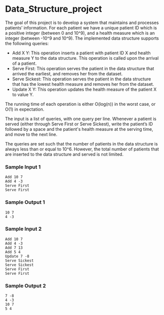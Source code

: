 # Data_Structure_project

The goal of this project is to develop a system that maintains and processes patients’ information. For each patient we have a unique patient ID which is a positive integer (between 0 and 10^9), and a health measure which is an integer (between -10^9 and 10^9). The implemented data structure supports the following queries:
+ Add X Y: This operation inserts a patient with patient ID X and health measure Y to the data structure. This operation is called upon the arrival of a patient.
+ Serve First: This operation serves the patient in the data structure that arrived the earliest, and removes her from the dataset.
+ Serve Sickest: This operation serves the patient in the data structure that has the lowest health measure and removes her from the dataset.
+ Update X Y: This operation updates the health measure of the patient X to value Y.

The running time of each operation is either O(log(n)) in the worst case, or O(1) in expectation.

The input is a list of queries, with one query per line. Whenever a patient is served (either through Serve First or Serve Sickest), write the patient’s ID followed by a space and the patient's health measure at the serving time, and move to the next line.

The queries are set such that the number of patients in the data structure is always less than or equal to 10^6. However, the total number of patients that are inserted to the data structure and served is not limited.


### Sample Input 1
```
Add 10 7
Add 4 -3
Serve First
Serve First
```

### Sample Output 1
```
10 7
4 -3
```

### Sample Input 2
```
Add 10 7
Add 4 -3
Add 7 13
Add 5 4
Update 7 -8
Serve Sickest
Serve Sickest
Serve First
Serve First
```

### Sample Output 2
```
7 -8
4 -3
10 7
5 4
```
